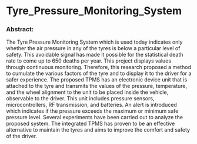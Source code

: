 # Tyre_Pressure_Monitoring_System
<h3>
  Abstract:
</h3>

The Tyre Pressure Monitoring System which is used today indicates only
whether the air pressure in any of the tyres is below a particular level of safety. This
avoidable signal has made it possible for the statistical death rate to come up to 650
deaths per year. This project displays values through continuous monitoring.
Therefore, this research proposed a method to cumulate the various factors of the tyre
and to display it to the driver for a safer experience. The proposed TPMS has an
electronic device unit that is attached to the tyre and transmits the values of the
pressure, temperature, and the wheel alignment to the unit to be placed inside the
vehicle, observable to the driver. This unit includes pressure sensors, microcontrollers,
RF transmission, and batteries. An alert is introduced which indicates if the pressure
exceeds the maximum or minimum safe pressure level. Several experiments have been
carried out to analyze the proposed system. The integrated TPMS has proven to be an
effective alternative to maintain the tyres and aims to improve the comfort and safety
of the driver.
